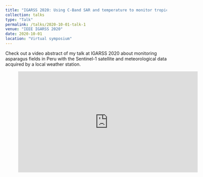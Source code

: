 ```yaml
---
title: "IGARSS 2020: Using C-Band SAR and temperature to monitor tropical agricultural fields"
collection: talks
type: "Talk"
permalink: /talks/2020-10-01-talk-1
venue: "IEEE IGARSS 2020"
date: 2020-10-01
location: "Virtual symposium"
---
```


Check out a video abstract of my talk at IGARSS 2020 about monitoring asparagus fields in Peru with the Sentinel-1 satellite and meteorological data acquired by a local weather station. 

<!-- blank line -->
<figure class="video_container">
  <iframe width="560" height="315" src="https://www.youtube.com/embed/dyzEkEwWtm4" frameborder="0" allowfullscreen="true"> </iframe>
</figure>
<!-- blank line -->
